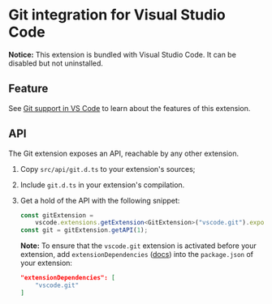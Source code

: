 # Git integration for Visual Studio Code

**Notice:** This extension is bundled with Visual Studio Code. It can be
disabled but not uninstalled.

## Feature

See
[Git support in VS Code](https://code.visualstudio.com/docs/editor/versioncontrol#_git-support)
to learn about the features of this extension.

## API

The Git extension exposes an API, reachable by any other extension.

1. Copy `src/api/git.d.ts` to your extension's sources;
2. Include `git.d.ts` in your extension's compilation.
3. Get a hold of the API with the following snippet:

    ```ts
    const gitExtension =
    	vscode.extensions.getExtension<GitExtension>("vscode.git").exports;
    const git = gitExtension.getAPI(1);
    ```

    **Note:** To ensure that the `vscode.git` extension is activated before your
    extension, add `extensionDependencies`
    ([docs](https://code.visualstudio.com/api/references/extension-manifest))
    into the `package.json` of your extension:

    ```json
    "extensionDependencies": [
    	"vscode.git"
    ]
    ```
